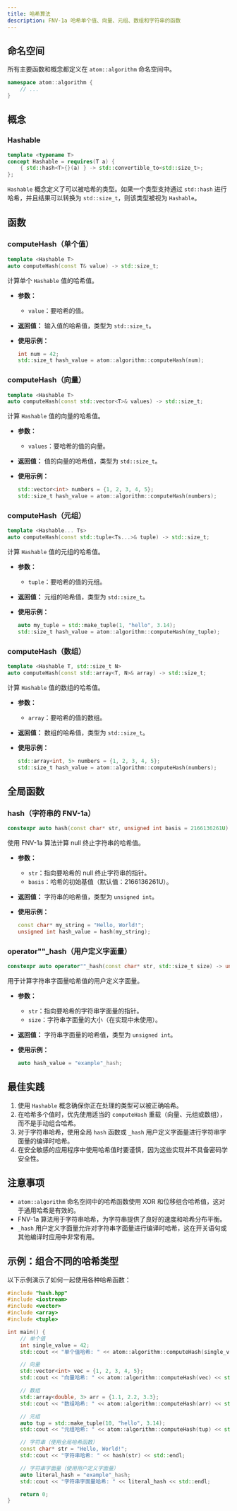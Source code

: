 ```yaml
---
title: 哈希算法
description: FNV-1a 哈希单个值、向量、元组、数组和字符串的函数
---
```


## 命名空间

所有主要函数和概念都定义在 `atom::algorithm` 命名空间中。

```cpp
namespace atom::algorithm {
    // ...
}
```

## 概念

### Hashable

```cpp
template <typename T>
concept Hashable = requires(T a) {
    { std::hash<T>{}(a) } -> std::convertible_to<std::size_t>;
};
```

`Hashable` 概念定义了可以被哈希的类型。如果一个类型支持通过 `std::hash` 进行哈希，并且结果可以转换为 `std::size_t`，则该类型被视为 `Hashable`。

## 函数

### computeHash（单个值）

```cpp
template <Hashable T>
auto computeHash(const T& value) -> std::size_t;
```

计算单个 `Hashable` 值的哈希值。

- **参数：**
  - `value`：要哈希的值。
- **返回值：** 输入值的哈希值，类型为 `std::size_t`。
- **使用示例：**

  ```cpp
  int num = 42;
  std::size_t hash_value = atom::algorithm::computeHash(num);
  ```

### computeHash（向量）

```cpp
template <Hashable T>
auto computeHash(const std::vector<T>& values) -> std::size_t;
```

计算 `Hashable` 值的向量的哈希值。

- **参数：**
  - `values`：要哈希的值的向量。
- **返回值：** 值的向量的哈希值，类型为 `std::size_t`。
- **使用示例：**

  ```cpp
  std::vector<int> numbers = {1, 2, 3, 4, 5};
  std::size_t hash_value = atom::algorithm::computeHash(numbers);
  ```

### computeHash（元组）

```cpp
template <Hashable... Ts>
auto computeHash(const std::tuple<Ts...>& tuple) -> std::size_t;
```

计算 `Hashable` 值的元组的哈希值。

- **参数：**
  - `tuple`：要哈希的值的元组。
- **返回值：** 元组的哈希值，类型为 `std::size_t`。
- **使用示例：**

  ```cpp
  auto my_tuple = std::make_tuple(1, "hello", 3.14);
  std::size_t hash_value = atom::algorithm::computeHash(my_tuple);
  ```

### computeHash（数组）

```cpp
template <Hashable T, std::size_t N>
auto computeHash(const std::array<T, N>& array) -> std::size_t;
```

计算 `Hashable` 值的数组的哈希值。

- **参数：**
  - `array`：要哈希的值的数组。
- **返回值：** 数组的哈希值，类型为 `std::size_t`。
- **使用示例：**

  ```cpp
  std::array<int, 5> numbers = {1, 2, 3, 4, 5};
  std::size_t hash_value = atom::algorithm::computeHash(numbers);
  ```

## 全局函数

### hash（字符串的 FNV-1a）

```cpp
constexpr auto hash(const char* str, unsigned int basis = 2166136261U) -> unsigned int;
```

使用 FNV-1a 算法计算 null 终止字符串的哈希值。

- **参数：**
  - `str`：指向要哈希的 null 终止字符串的指针。
  - `basis`：哈希的初始基值（默认值：2166136261U）。
- **返回值：** 字符串的哈希值，类型为 `unsigned int`。
- **使用示例：**

  ```cpp
  const char* my_string = "Hello, World!";
  unsigned int hash_value = hash(my_string);
  ```

### operator""\_hash（用户定义字面量）

```cpp
constexpr auto operator""_hash(const char* str, std::size_t size) -> unsigned int;
```

用于计算字符串字面量哈希值的用户定义字面量。

- **参数：**
  - `str`：指向要哈希的字符串字面量的指针。
  - `size`：字符串字面量的大小（在实现中未使用）。
- **返回值：** 字符串字面量的哈希值，类型为 `unsigned int`。
- **使用示例：**

  ```cpp
  auto hash_value = "example"_hash;
  ```

## 最佳实践

1. 使用 `Hashable` 概念确保你正在处理的类型可以被正确哈希。
2. 在哈希多个值时，优先使用适当的 `computeHash` 重载（向量、元组或数组），而不是手动组合哈希。
3. 对于字符串哈希，使用全局 `hash` 函数或 `_hash` 用户定义字面量进行字符串字面量的编译时哈希。
4. 在安全敏感的应用程序中使用哈希值时要谨慎，因为这些实现并不具备密码学安全性。

## 注意事项

- `atom::algorithm` 命名空间中的哈希函数使用 XOR 和位移组合哈希值，这对于通用哈希是有效的。
- FNV-1a 算法用于字符串哈希，为字符串提供了良好的速度和哈希分布平衡。
- `_hash` 用户定义字面量允许对字符串字面量进行编译时哈希，这在开关语句或其他编译时应用中非常有用。

## 示例：组合不同的哈希类型

以下示例演示了如何一起使用各种哈希函数：

```cpp
#include "hash.hpp"
#include <iostream>
#include <vector>
#include <array>
#include <tuple>

int main() {
    // 单个值
    int single_value = 42;
    std::cout << "单个值哈希: " << atom::algorithm::computeHash(single_value) << std::endl;

    // 向量
    std::vector<int> vec = {1, 2, 3, 4, 5};
    std::cout << "向量哈希: " << atom::algorithm::computeHash(vec) << std::endl;

    // 数组
    std::array<double, 3> arr = {1.1, 2.2, 3.3};
    std::cout << "数组哈希: " << atom::algorithm::computeHash(arr) << std::endl;

    // 元组
    auto tup = std::make_tuple(10, "hello", 3.14);
    std::cout << "元组哈希: " << atom::algorithm::computeHash(tup) << std::endl;

    // 字符串（使用全局哈希函数）
    const char* str = "Hello, World!";
    std::cout << "字符串哈希: " << hash(str) << std::endl;

    // 字符串字面量（使用用户定义字面量）
    auto literal_hash = "example"_hash;
    std::cout << "字符串字面量哈希: " << literal_hash << std::endl;

    return 0;
}
```
